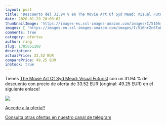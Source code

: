 ```yaml
---
layout: post
title: 'Descuento del 31.94 % en The Movie Art Of Syd Mead: Visual Futuri'
date: 2020-01-29 20:03:02
thumbnailImage: 'https://images-eu.ssl-images-amazon.com/images/I/516hrZn6TuL._SL200_.jpg'
images: [ 'https://images-eu.ssl-images-amazon.com/images/I/516hrZn6TuL._SL200_.jpg' ]
comments: true
category: ofertas
author: ring
slug: 1785651188
description:
actualPrice: 33.52 EUR
comparePrice: 49.25 EUR
inStock: true
---
```


Tienes [The Movie Art Of Syd Mead: Visual Futurist](https://www.amazon.com/dp/1785651188/?tag=redken08-20) con un 31.94 % de descuento con precio de oferta de 33.52 EUR (original: 49.25 EUR) en el siguiente enlace!

[![](https://images-eu.ssl-images-amazon.com/images/I/516hrZn6TuL._SL200_.jpg)](https://www.amazon.com/dp/1785651188/?tag=redken08-20)

[Accede a la oferta!!](https://www.amazon.com/dp/1785651188/?tag=redken08-20)

[Consulta otras ofertas en nuestro canal de telegram](https://t.me/s/ofertas25)
